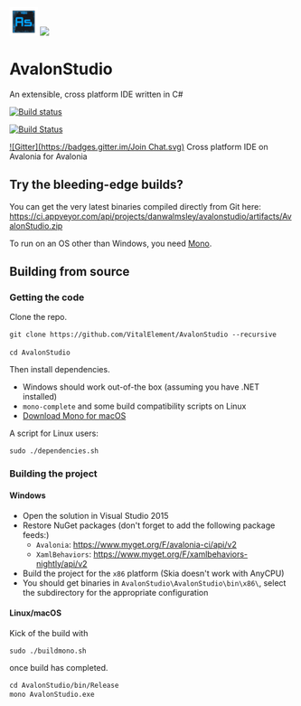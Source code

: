 <img src="AvalonStudio/AvalonStudio/icon.png" width="50" height="50" />
<img src="https://cloud.githubusercontent.com/assets/4672627/21014434/ed3e00ce-bd55-11e6-8407-9b4177c9900e.png" />

# AvalonStudio

An extensible, cross platform IDE written in C#

[![Build status](https://ci.appveyor.com/api/projects/status/l2k85kekoby4tb4j?svg=true)](https://ci.appveyor.com/project/danwalmsley/avalonstudio)

[![Build Status](https://travis-ci.org/VitalElement/AvalonStudio.svg?branch=master)](https://travis-ci.org/VitalElement/AvalonStudio)

[![Gitter](https://badges.gitter.im/Join Chat.svg)](https://gitter.im/VitalElement/AvalonStudio?utm_campaign=pr-badge&utm_content=badge&utm_medium=badge&utm_source=badge)
Cross platform IDE on Avalonia for Avalonia

## Try the bleeding-edge builds?
You can get the very latest binaries compiled directly from Git here:
<https://ci.appveyor.com/api/projects/danwalmsley/avalonstudio/artifacts/AvalonStudio.zip>

To run on an OS other than Windows, you need [Mono](http://www.mono-project.com/download/).

## Building from source

### Getting the code

Clone the repo.
```
git clone https://github.com/VitalElement/AvalonStudio --recursive

cd AvalonStudio
```

Then install dependencies.

- Windows should work out-of-the box (assuming you have .NET installed)
- `mono-complete` and some build compatibility scripts on Linux
- [Download Mono for macOS](http://www.mono-project.com/download/#download-mac)


A script for Linux users:
```
sudo ./dependencies.sh
```

### Building the project

#### Windows

- Open the solution in Visual Studio 2015
- Restore NuGet packages (don't forget to add the following package feeds:)
  - `Avalonia`: <https://www.myget.org/F/avalonia-ci/api/v2>
  - `XamlBehaviors`: <https://www.myget.org/F/xamlbehaviors-nightly/api/v2>
- Build the project for the `x86` platform (Skia doesn't work with AnyCPU)
- You should get binaries in `AvalonStudio\AvalonStudio\bin\x86\`, select the subdirectory for the appropriate configuration

#### Linux/macOS

Kick of the build with

```
sudo ./buildmono.sh
```

once build has completed.
```
cd AvalonStudio/bin/Release
mono AvalonStudio.exe
```
